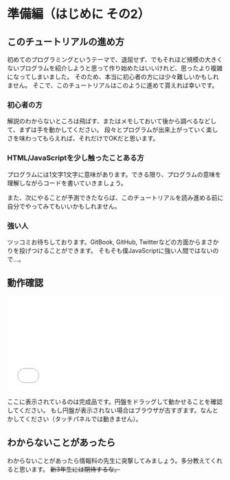 # 準備編（はじめに その2）

## このチュートリアルの進め方
初めてのプログラミングというテーマで、退屈せず、でもそれほど規模の大きくないプログラムを紹介しようと思って作り始めたはいいけれど、思ったより複雑になってしまいました。
そのため、本当に初心者の方には少々難しいかもしれません。
そこで、このチュートリアルはこのように進めて貰えれば幸いです。

### 初心者の方
解説のわからないところは飛ばす、またはメモしておいて後から調べるなどして、まずは手を動かしてください。
段々とプログラムが出来上がっていく楽しさを味わってもらえれば、それだけでOKだと思います。

### HTML/JavaScriptを少し触ったことある方
プログラムには1文字1文字に意味があります。できる限り、プログラムの意味を理解しながらコードを書いていきましょう。

また、次にやることが予測できたならば、このチュートリアルを読み進める前に自分でやってみてもいいかもしれません。

### 強い人
ツッコミお待ちしております。GitBook, GitHub, Twitterなどの方面からまさかりを投げつけることができます。
そもそも僕JavaScriptに強い人間ではないので…。

## 動作確認
<iframe src="samples/index.html" height="220" frameborder="0" style="width:620px; max-width:100%"></iframe>

ここに表示されているのは完成品です。円盤をドラッグして動かせることを確認してください。
もし円盤が表示されない場合はブラウザが古すぎます。なんとかしてください（タッチパネルでは動きません）。

## わからないことがあったら
わからないことがあったら情報科の先生に突撃してみましょう。多分教えてくれると思います。
<s>新3年生には期待するな。</s>
